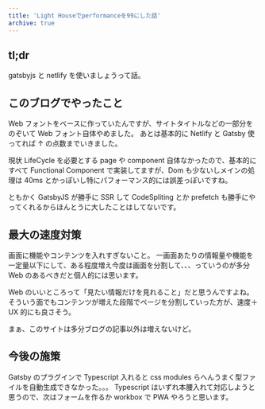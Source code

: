 ```yaml
---
title: 'Light Houseでperformanceを99にした話'
archive: true
---
```


## tl;dr

gatsbyjs と netlify を使いましょうって話。

## このブログでやったこと

Web フォントをベースに作っていたんですが、サイトタイトルなどの一部分をのぞいて Web フォント自体やめました。
あとは基本的に Netlify と Gatsby 使ってれば ↑ の点数までいきました。

現状 LifeCycle を必要とする page や component 自体なかったので、基本的にすべて Functional Component で実装してますが、Dom も少ないしメインの処理は 40ms とかっぽいし特にパフォーマンス的には誤差っぽいですね。

ともかく GatsbyJS が勝手に SSR して CodeSpliting とか prefetch も勝手にやってくれるからほんとうに大したことはしてないです。

## 最大の速度対策

画面に機能やコンテンツを入れすぎないこと。
一画面あたりの情報量や機能を一定量以下にして、ある程度増え今度は画面を分割して、、、っていうのが多分 Web のあるべきだと個人的には思います。

Web のいいところって「見たい情報だけを見れること」だと思うんですよね。
そういう面でもコンテンツが増えた段階でページを分割していった方が、速度＋ UX 的にも良さそう。

まぁ、このサイトは多分ブログの記事以外は増えないけど。

## 今後の施策

Gatsby のプラグインで Typescript 入れると css modules らへんうまく型ファイルを自動生成できなかった。。。
Typescript はいずれ本腰入れて対応しようと思うので、次はフォームを作るか workbox で PWA やろうと思います。
